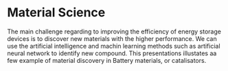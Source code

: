 # Material Science

The main challenge regarding to improving the efficiency of energy storage devices is to discover new materials with the higher performance.
We can use the artificial intelligence and machin learning methods such as artificial neural network to identify new compound. This presentations illustates aa few example of material discovery in Battery materials, or catalisators.
